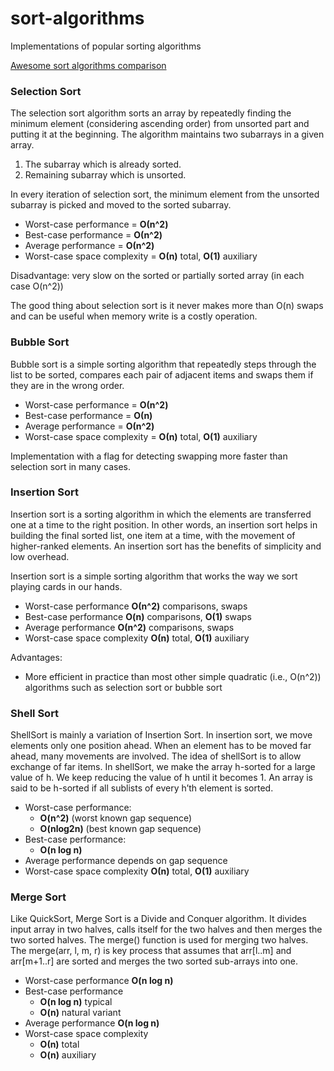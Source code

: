 # sort-algorithms
Implementations of popular sorting algorithms

[Awesome sort algorithms comparison](https://www.toptal.com/developers/sorting-algorithms/)

### Selection Sort

The selection sort algorithm sorts an array by repeatedly finding the minimum element (considering ascending order) from unsorted part and putting it at the beginning. The algorithm maintains two subarrays in a given array.
 1. The subarray which is already sorted.
 2. Remaining subarray which is unsorted.
 
In every iteration of selection sort, the minimum element from the unsorted subarray is picked and moved to the sorted subarray.

- Worst-case performance = **О(n^2)**
- Best-case performance = **О(n^2)**
- Average performance = **О(n^2)**
- Worst-case space complexity =	**О(n)** total, **O(1)** auxiliary

Disadvantage: very slow on the sorted or partially sorted array (in each case O(n^2))

The good thing about selection sort is it never makes more than O(n) swaps and can be useful when memory write is a costly operation.

### Bubble Sort

Bubble sort is a simple sorting algorithm that repeatedly steps through the list to be sorted, compares each pair of adjacent items and swaps them if they are in the wrong order.

- Worst-case performance = **О(n^2)**
- Best-case performance = **О(n)**
- Average performance = **О(n^2)**
- Worst-case space complexity =	**О(n)** total, **O(1)** auxiliary

Implementation with a flag for detecting swapping more faster than selection sort in many cases.

### Insertion Sort

Insertion sort is a sorting algorithm in which the elements are transferred one at a time to the right position. In other words, an insertion sort helps in building the final sorted list, one item at a time, with the movement of higher-ranked elements. An insertion sort has the benefits of simplicity and low overhead.

Insertion sort is a simple sorting algorithm that works the way we sort playing cards in our hands.

- Worst-case performance	**О(n^2)** comparisons, swaps
- Best-case performance	**O(n)** comparisons, **O(1)** swaps
- Average performance	**О(n^2)** comparisons, swaps
- Worst-case space complexity	**О(n)** total, **O(1)** auxiliary

Advantages:
 - More efficient in practice than most other simple quadratic (i.e., O(n^2)) algorithms such as selection sort or bubble sort
 
 ### Shell Sort
 
 ShellSort is mainly a variation of Insertion Sort. In insertion sort, we move elements only one position ahead. When an element has to be moved far ahead, many movements are involved. The idea of shellSort is to allow exchange of far items. In shellSort, we make the array h-sorted for a large value of h. We keep reducing the value of h until it becomes 1. An array is said to be h-sorted if all sublists of every h’th element is sorted.

- Worst-case performance:
  - **O(n^2)** (worst known gap sequence)
  - **O(nlog2n)** (best known gap sequence)
- Best-case performance:
  - **O(n log n)**
- Average performance	depends on gap sequence
- Worst-case space complexity	**О(n)** total, **O(1)** auxiliary

### Merge Sort

Like QuickSort, Merge Sort is a Divide and Conquer algorithm. It divides input array in two halves, calls itself for the two halves and then merges the two sorted halves. The merge() function is used for merging two halves. The merge(arr, l, m, r) is key process that assumes that arr[l..m] and arr[m+1..r] are sorted and merges the two sorted sub-arrays into one.

- Worst-case performance	**O(n log n)**
- Best-case performance	
  - **O(n log n)** typical
  - **O(n)** natural variant
- Average performance	**O(n log n)**
- Worst-case space complexity	
  - **О(n)** total
  - **O(n)** auxiliary
